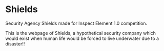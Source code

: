 # Shields
Security Agency Shields made for Inspect Element 1.0 competition.

This is the webpage of Shields, a hypothetical security company which would exist when human life would be forced to live underwater due to a disaster!!

